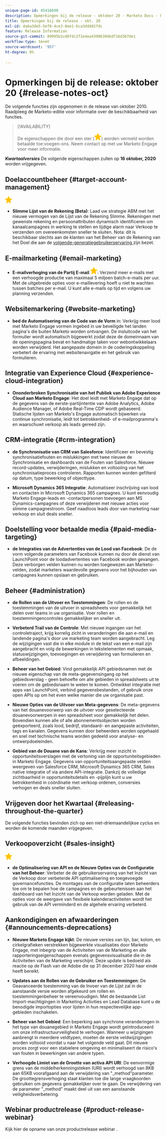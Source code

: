 ```yaml
---
unique-page-id: 45416698
description: Opmerkingen bij de release - oktober 20 - Marketo Docs - Productdocumentatie
title: Opmerkingen bij de release - okt. 20
exl-id: da6a3de5-5ef0-4ce3-8ee1-6ca3dd482fdc
feature: Release Information
source-git-commit: 89995b2cd6fdc2f2e4ea43906304bdf16d367de1
workflow-type: tm+mt
source-wordcount: '957'
ht-degree: 0%

---
```


# Opmerkingen bij de release: oktober 20 {#release-notes-oct}

De volgende functies zijn opgenomen in de release van oktober 2010. Raadpleeg de Marketo-editie voor informatie over de beschikbaarheid van functies.

>[!AVAILABILITY]
>
>De eigenschappen die door een ster (![](assets/yellow-star.png)) worden vermeld worden betaalde toe:voegen-ons. Neem contact op met uw Marketo Engage voor meer informatie.

**_Kwartaalversies_** De volgende eigenschappen zullen op **16 oktober, 2020** worden vrijgegeven.

## Doelaccountbeheer {#target-account-management}

![ (star) ](assets/yellow-star.png)

* **Slimme Lijst van de Rekening (Beta)**: Laad uw strategie ABM met het nieuwe vermogen van de Lijst van de Rekening Slimme. Rekeningen met gewenste rekening en persoonattributen dynamisch identificeren om kanaalcampagnes in werking te stellen en tijdige alarm naar Verkoop te verzenden om overeenkomsten sneller te sluiten. Nota: dit is beschikbaar slechts aan de klanten van het Beheer van de Rekening van het Doel die aan de [ volgende-generatiegebruikerservaring ](https://nation.marketo.com/t5/Employee-Blogs/The-Next-Generation-Marketo-Engage-Experience/ba-p/304205) zijn bezet.

## E-mailmarketing {#email-marketing}

* **E-mailverhoging van de Partij E-mail** ![ (ster) ](assets/yellow-star.png): Verzend meer e-mails met een verhoogde productie van maximaal 5 miljoen batch-e-mails per uur. Met de uitgebreide opties voor e-maillevering hoeft u niet te wachten tussen batches per e-mail. U kunt alle e-mails op tijd en volgens uw planning verzenden.

## Websitemarkering {#website-marketing}

* **bed de Automatisering van de Code van de Vorm** in: Verkrijg meer lood met Marketo Engage vormen ingebed in uw beveiligde het landen pagina&#39;s die buiten Marketo worden ontvangen. De insluitcode van het formulier wordt automatisch bijgewerkt zodat deze de domeinnaam van de openingspagina bevat en handmatige taken voor webontwikkelaars worden verwijderd. Het aangepaste domein in de coderingskoppeling verbetert de ervaring met websitenavigatie en het gebruik van formulieren.

## Integratie van Experience Cloud {#experience-cloud-integration}

* **Ononderbroken Synchronisatie van het Publiek van Adobe Experience Cloud aan Marketo Engage**: Het doel leidt met Marketo Engage dat op de gegevens van de eerste-partijintentie van Adobe Analytics, Adobe Audience Manager, of Adobe Real-Time CDP wordt gebaseerd. Statische lijsten van Marketo&#39;s Engage automatisch bijwerken via continue synchronisatie, leidt tot betrokkenheid- of e-mailprogramma&#39;s en waarschuwt verkoop als leads gereed zijn.

## CRM-integratie {#crm-integration}

* **de Synchronisatie van CRM van Salesforce**: Identificeer en bevestig synchronisatiefouten en mislukkingen met twee nieuwe de Synchronisatie en dashboards van de Fouten van Salesforce. Nieuwe record-updates, verwijderingen, mislukken en voltooiing van het synchronisatieproces controleren. Rapporten kunnen worden gefilterd op datum, type bewerking of objecttype.

* **Microsoft Dynamics 365 Integratie**: Automatiseer inschrijving van lood en contacten in Microsoft Dynamics 365 campagnes. U kunt eenvoudig Marketo Engage-leads en -contactpersonen toevoegen aan MS Dynamics-campagnes of deze verwijderen met nieuwe acties voor slimme campagnestroom. Geef naadloos leads door van marketing naar verkoop en sluit deals sneller.

## Doelstelling voor betaalde media {#paid-media-targeting}

* **de Integraties van de Advertenties van de Lood van Facebook**: De de vorm volgende parameters van Facebook kunnen nu door de dienst van LaunchPoint voor de loodadvertenties van Facebook worden gevangen. Deze verborgen velden kunnen nu worden toegewezen aan Marketo-velden, zodat marketers waardevolle gegevens voor het bijhouden van campagnes kunnen opslaan en gebruiken.

## Beheer {#administration}

* **de Rollen van de Uitvoer en Toestemmingen**: De rollen en de toestemmingen van de uitvoer in spreadsheets voor gemakkelijk het delen over teams in uw organisatie. Voer rollen en toestemmingencontroles gemakkelijker en sneller uit.

* **Verbeterd Trail van de Controle**: Met nieuwe ingangen van het controletraject, krijg korrelig zicht in veranderingen die aan e-mail en landende pagina&#39;s door uw marketing team worden aangebracht. Leg de wijzigingen vast die in elke module in de tekst van een e-mail zijn aangebracht en volg de bewerkingen in tekstelementen met opmaak, statuswijzigingen, toevoegingen en verwijdering van formulieren en afbeeldingen.

* **Beheer van het Gebied**: Vind gemakkelijk API gebiedsnamen met de nieuwe eigenschap van de meta-gegevensingang op het gebiedsverslag - geen behoefte om alle gebieden in spreadsheets uit te voeren om de gebiedsnaam te weten te komen. Ontwikkel integratie met apps van LaunchPoint, verbind gegevensbestanden, of gebruik onze open APIs op om het even welke manier die uw organisatie past.

* **Nieuwe Opties van de Uitvoer van Meta-gegevens**: De meta-gegevens van het douanevoorwerp van de uitvoer voor geselecteerde douanevoorwerpen in een spreadsheet voor gemakkelijk het delen. Bovendien kunnen alle of alle abonnementsobjecten worden geëxporteerd, zoals lood, bedrijf, standaard- en aangepaste activiteiten, tags en kanalen. Gegevens kunnen door beheerders worden opgehaald en snel met technische teams worden gedeeld voor analyse- en ontwerpdoeleinden.

* **Gebied van de Douane van de Kans**: Verkrijg meer inzicht in opportuniteitsverslagen met de vertoning van de opportuniteitsgebieden in Marketo Engage. Gegevens van opportuniteitsaangepaste velden weergeven van Salesforce CRM, Microsoft Dynamics 365 CRM, Sales native integratie of via andere API-integratie. Dankzij de volledige zichtbaarheid in opportuniteitsdetails en -pijplijn kunt u uw betrokkenheid in coördinatie met verkoop ordenen, conversies verhogen en deals sneller sluiten.

## Vrijgeven door het Kwartaal {#releasing-throughout-the-quarter}

De volgende functies bevinden zich op een niet-driemaandelijkse cyclus en worden de komende maanden vrijgegeven.

## Verkoopoverzicht {#sales-insight}

![ (star) ](assets/yellow-star.png)

* **de Optimalisering van API en de Nieuwe Opties van de Configuratie van het Beheer**: Verbeter de de gebruikerservaring van het Inzicht van de Verkoop door verbeterde API optimalisering en toegevoegde governancefuncties. De montages van de configuratie laten beheerders toe om te bepalen hoe de campagnes en de gebeurtenissen aan het dashboard van het Inzicht van de Verkoop worden geladen. Met de opties voor de weergave van flexibele kalenderactiviteiten wordt het gebruik van de API verminderd en de algehele ervaring verbeterd.

## Aankondigingen en afwaarderingen {#announcements-deprecations}

* **Nieuwe Marketo Engage kijkt**: De nieuwe versies van lijn, bar, kolom, en cirkelgrafieken verstrekken bijgewerkte visualisaties door Marketo Engage, met inbegrip van de Activiteiten van de Marketing en alle rapporteringseigenschappen evenals gegevensvisualisatie die in de Activiteiten van de Marketing verschijnt. Deze update is bedoeld als reactie op de Flash van de Adobe die op 31 december 2020 haar einde heeft bereikt.

* **Updates aan de Rollen van de Gebruiker en Toestemmingen**: De Geavanceerde toestemming van de Invoer van de Lijst zal in de aanstaande versie worden afgekeurd om rollen en toestemmingenbeheer te vereenvoudigen. Met de bestaande List Import-machtigingen in Marketing Activities en Lead Database kunt u de benodigde importopties voor lijsten in hun respectievelijke app-gebieden inschakelen.

* **Beheer van het Gebied**: Een beperking aan synchrone veranderingen in het type van douanegebied in Marketo Engage wordt geïntroduceerd om onze infrastructuurveiligheid te verhogen. Wanneer u wijzigingen aanbrengt in meerdere veldtypen, moeten de eerste veldwijzigingen worden voltooid voordat u naar het volgende veld gaat. Dit nieuwe proces zorgt voor een stabielere omgeving en minimaliseert de risico&#39;s van fouten in bewerkingen van andere typen.

* **Verhoogde Limiet van de Grootte van activa API URI**: De eenvormige grens van de middelherkenningsteken (URI) wordt verhoogd van 8KB aan 65KB voorafgaand aan de verwijdering van &quot;_method&quot;parameter. De groottegrensverhoging staat klanten toe die lange vraagkoorden gebruiken om gegevens gemakkelijker over te gaan. De verwijdering van de parameter &quot;_method&quot; maakt deel uit van een aanstaande veiligheidsverbetering.

## Webinar productrelease {#product-release-webinar}

Kijk hier de opname van onze productrelease webinar [ ](https://engage.marketo.com/Oct_20_Release_OnDemand.html).
